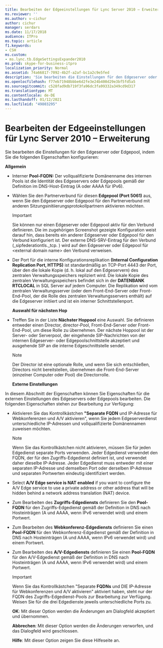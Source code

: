 ```yaml
---
title: Bearbeiten der Edgeeinstellungen für Lync Server 2010 – Erweiterung
ms.reviewer: ''
ms.author: v-cichur
author: cichur
manager: serdars
ms.date: 11/17/2018
audience: ITPro
ms.topic: article
f1.keywords:
- CSH
ms.custom:
- ms.lync.tb.EdgeSettingsExpander2010
ms.prod: skype-for-business-itpro
localization_priority: Normal
ms.assetid: 74a66817-7092-4b2f-a2af-bc1a2c9e5fed
description: 'Sie bearbeiten die Einstellungen für den Edgeserver oder Edgepool, indem Sie die folgenden Eigenschaften konfigurieren:'
ms.openlocfilehash: f77eb71948bbbe6d2fe3e24b400d29e3bf5fd5a5
ms.sourcegitcommit: c528fad9db719f3fa96dc3fa99332a349cd9d317
ms.translationtype: MT
ms.contentlocale: de-DE
ms.lasthandoff: 01/12/2021
ms.locfileid: "49803295"
---
```

# <a name="edit-edge-settings-expander-for-lync-server-2010"></a>Bearbeiten der Edgeeinstellungen für Lync Server 2010 – Erweiterung
 
Sie bearbeiten die Einstellungen für den Edgeserver oder Edgepool, indem Sie die folgenden Eigenschaften konfigurieren: 
  
 **Allgemein**
  
- Interner **Pool-FQDN:** Der vollqualifizierte Domänenname des internen Pools ist die Identität des Edgeservers oder Edgepools gemäß der Definition im DNS-Host-Eintrag (A oder AAAA für IPv6).
    
- Wählen Sie den Partnerverbund für diesen **Edgepool (Port 5061)** aus, wenn Sie den Edgeserver oder Edgepool für den Partnerverbund mit anderen Sitzungsinitiierungsprotokollpartnern aktivieren möchten.
    
    > [!IMPORTANT]
    > Sie können nur einen Edgeserver oder Edgepool aktiv für den Verbund definieren. Die im zugehörigen Screenshot gezeigte Konfiguration weist darauf hin, dass bereits ein anderer Edgeserver oder Edgepool für den Verbund konfiguriert ist. Der externe DNS-SRV-Eintrag für den Verbund (_sipfederationtls._tcp. ) wird auf den Edgeserver oder Edgepool für \<external domain name\> den Verbund verweisen. 
  
- Der Port für die interne Konfigurationsreplikation **(Internal Configuration Replication Port, HTTPS)** ist standardmäßig an TCP-Port 4443 der Port, über den die lokale Kopie (d. h. lokal auf den Edgeservern) des zentralen Verwaltungsspeichers repliziert wird. Die lokale Kopie des zentralen Verwaltungsspeichers befindet sich in der **DATENBANK RTCLOCAL** in SQL Server auf jedem Computer. Die Replikation wird vom zentralen Verwaltungsserver (oder dem Front-End-Server oder Front-End-Pool, der die Rolle des zentralen Verwaltungsservers enthält) auf die Edgeserver initiiert und ist ein interner Schnittstellenport.
    
  **Auswahl für nächsten Hop**
  
- Treffen Sie in der Liste **Nächster Hoppool** eine Auswahl. Sie definieren entweder einen Director, director-Pool, Front-End-Server oder Front-End-Pool, um diese Rolle zu übernehmen. Der nächste Hoppool ist der Server- oder Serverpool, der eingehende SIP-Nachrichten von der internen Edgeserver- oder Edgepoolschnittstelle akzeptiert und ausgehende SIP an die interne Edgeschnittstelle sendet.
    
    > [!NOTE]
    > Der Director ist eine optionale Rolle, und wenn Sie sich entschließen, Directors nicht bereitstellen, übernehmen die Front-End-Server (einzelner Computer oder Pool) die Directorrolle. 
  
  **Externe Einstellungen**
  
In diesem Abschnitt der Eigenschaften können Sie Eigenschaften für die externen Einstellungen des Edgeservers oder Edgepools bearbeiten. Die folgenden Eigenschaften stehen zur Bearbeitung zur Verfügung:
  
- Aktivieren Sie das Kontrollkästchen **"Separate FQDN** und IP-Adresse für Webkonferenzen und A/V aktivieren", wenn Sie jedem Edgeserverdienst unterschiedliche IP-Adressen und vollqualifizierte Domänennamen zuweisen möchten.
    
    > [!NOTE]
    > Wenn Sie das Kontrollkästchen nicht aktivieren, müssen Sie für jeden Edgedienst separate Ports verwenden. Jeder Edgedienst verwendet den FQDN, der für den Zugriffs-Edgedienst definiert ist, und verwendet daher dieselbe IP-Adresse. Jeder Edgedienst muss entweder mit einer separaten IP-Adresse und demselben Port oder derselben IP-Adresse und separaten Portwerten eindeutig identifiziert werden. 
  
- Select **A/V Edge service is NAT enabled** if you want to configure the A/V Edge service to use a private address or other address that will be hidden behind a network address translation (NAT) device.
    
- Zum Bearbeiten des **Zugriffs-Edgediensts** definieren Sie den **Pool-FQDN** für den Zugriffs-Edgedienst gemäß der Definition in DNS nach Hosteinträgen (A und AAAA, wenn IPv6 verwendet wird) und einem Portwert.
    
- Zum Bearbeiten des **Webkonferenz-Edgediensts** definieren Sie einen **Pool-FQDN** für den Webkonferenz-Edgedienst gemäß der Definition in DNS nach Hosteinträgen (A und AAAA, wenn IPv6 verwendet wird) und einem Portwert.
    
- Zum Bearbeiten des **A/V-Edgediensts** definieren Sie einen **Pool-FQDN** für den A/V-Edgedienst gemäß der Definition in DNS nach Hosteinträgen (A und AAAA, wenn IPv6 verwendet wird) und einem Portwert.
    
    > [!IMPORTANT]
    > Wenn Sie das Kontrollkästchen "Separate **FQDNs** und DIE IP-Adresse für Webkonferenzen und A/V aktivieren" aktiviert haben, steht nur der FQDN des Zugriffs-Edgedienst-Pools zur Bearbeitung zur Verfügung. Weisen Sie für die drei Edgedienste jeweils unterschiedliche Ports zu.
  
  **OK**: Mit dieser Option werden die Änderungen am Dialogfeld akzeptiert und übernommen.
  
  **Abbrechen**: Mit dieser Option werden die Änderungen verworfen, und das Dialogfeld wird geschlossen.
  
  **Hilfe**: Mit dieser Option zeigen Sie diese Hilfeseite an.
  

